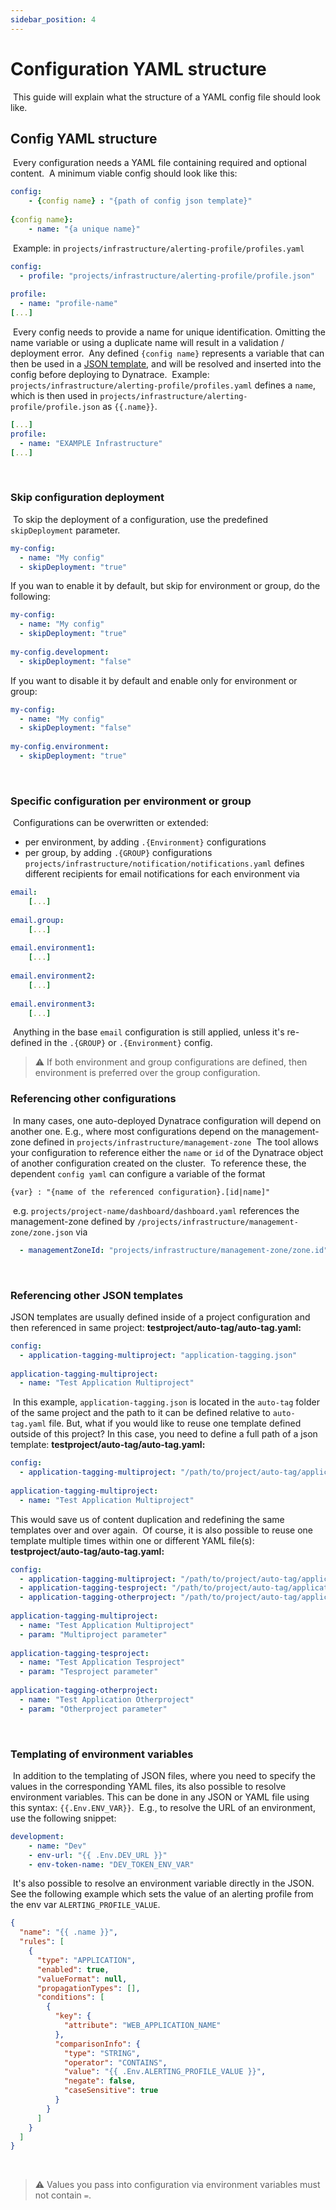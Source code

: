 ```yaml
---
sidebar_position: 4
---
```


# Configuration YAML structure
​
This guide will explain what the structure of a YAML config file should look like. 
​
## Config YAML structure
​
Every configuration needs a YAML file containing required and optional content.
​
A minimum viable config should look like this:
​

```yaml
config:
    - {config name} : "{path of config json template}"
​
{config name}:
    - name: "{a unique name}"
```

​
Example: in `projects/infrastructure/alerting-profile/profiles.yaml`
​

```yaml
config:
  - profile: "projects/infrastructure/alerting-profile/profile.json"
​
profile:
  - name: "profile-name"
[...]
```

​
Every config needs to provide a name for unique identification. Omitting the name variable or using a duplicate name will result in a validation / deployment error.
​
Any defined `{config name}` represents a variable that can then be used in a [JSON template](../configuration/configuration_structure#config-json-templates), and will be resolved and inserted into the config before deploying to Dynatrace.
​
Example: `projects/infrastructure/alerting-profile/profiles.yaml` defines a `name`, which is then used in `projects/infrastructure/alerting-profile/profile.json` as `{{.name}}`.
​

```yaml
[...]
profile:
  - name: "EXAMPLE Infrastructure"
[...]
```

​

### Skip configuration deployment
​
To skip the deployment of a configuration, use the predefined `skipDeployment` parameter.
​
```yaml
my-config:
  - name: "My config"
  - skipDeployment: "true"
```

If you wan to enable it by default, but skip for environment or group, do the following:

```yaml
my-config:
  - name: "My config"
  - skipDeployment: "true"
​
my-config.development:
  - skipDeployment: "false"
```

If you want to disable it by default and enable only for environment or group: 

```yaml
my-config:
  - name: "My config"
  - skipDeployment: "false"
​
my-config.environment:
  - skipDeployment: "true"
```

​
### Specific configuration per environment or group
​
Configurations can be overwritten or extended:

* per environment, by adding `.{Environment}` configurations
* per group, by adding `.{GROUP}` configurations
​
`projects/infrastructure/notification/notifications.yaml` defines different recipients for email notifications for each environment via
​

```yaml
email:
    [...]
​
email.group:
    [...]
​
email.environment1:
    [...]
​
email.environment2:
    [...]
​
email.environment3:
    [...]
```

​
Anything in the base `email` configuration is still applied, unless it's re-defined in the `.{GROUP}` or `.{Environment}` config.
​
> :warning: If both environment and group configurations are defined, then environment is preferred over the group configuration.
​

### Referencing other configurations
​
In many cases, one auto-deployed Dynatrace configuration will depend on another one. E.g., where most configurations depend on the management-zone defined in `projects/infrastructure/management-zone`
​
The tool allows your configuration to reference either the `name` or `id` of the Dynatrace object of another configuration created on the cluster.
​
To reference these, the dependent `config yaml` can configure a variable of the format
​

```
{var} : "{name of the referenced configuration}.[id|name]"
```

​
e.g. `projects/project-name/dashboard/dashboard.yaml` references the management-zone defined by `/projects/infrastructure/management-zone/zone.json` via

```yaml
  - managementZoneId: "projects/infrastructure/management-zone/zone.id"
```

​
### Referencing other JSON templates
JSON templates are usually defined inside of a project configuration and then referenced in same project:
​
**testproject/auto-tag/auto-tag.yaml:**

```yaml
config:
  - application-tagging-multiproject: "application-tagging.json"
​
application-tagging-multiproject:
  - name: "Test Application Multiproject"
```

​
In this example, `application-tagging.json` is located in the `auto-tag` folder of the same project and the path to it
can be defined relative to `auto-tag.yaml` file. But, what if you would like to reuse one template defined outside of this project?
In this case, you need to define a full path of a json template:
​
**testproject/auto-tag/auto-tag.yaml:**

```yaml
config:
  - application-tagging-multiproject: "/path/to/project/auto-tag/application-tagging.json"
​
application-tagging-multiproject:
  - name: "Test Application Multiproject"
```

This would save us of content duplication and redefining the same templates over and over again.
​
Of course, it is also possible to reuse one template multiple times within one or different YAML file(s):
**testproject/auto-tag/auto-tag.yaml:**

```yaml
config:
  - application-tagging-multiproject: "/path/to/project/auto-tag/application-tagging.json"
  - application-tagging-tesproject: "/path/to/project/auto-tag/application-tagging.json"
  - application-tagging-otherproject: "/path/to/project/auto-tag/application-tagging.json"
​
application-tagging-multiproject:
  - name: "Test Application Multiproject"
  - param: "Multiproject parameter"
​
application-tagging-tesproject:
  - name: "Test Application Tesproject"
  - param: "Tesproject parameter"
​
application-tagging-otherproject:
  - name: "Test Application Otherproject"
  - param: "Otherproject parameter"
```

​
### Templating of environment variables
​
In addition to the templating of JSON files, where you need to specify the values in the corresponding YAML files, its also possible to resolve
environment variables. This can be done in any JSON or YAML file using this syntax: `{{.Env.ENV_VAR}}`.
​
E.g., to resolve the URL of an environment, use the following snippet:
​

```yaml
development:
    - name: "Dev"
    - env-url: "{{ .Env.DEV_URL }}"
    - env-token-name: "DEV_TOKEN_ENV_VAR"
```

​
It's also possible to resolve an environment variable directly in the JSON. See the following example which sets the value
of an alerting profile from the env var `ALERTING_PROFILE_VALUE`.
​

```json
{
  "name": "{{ .name }}",
  "rules": [
    {
      "type": "APPLICATION",
      "enabled": true,
      "valueFormat": null,
      "propagationTypes": [],
      "conditions": [
        {
          "key": {
            "attribute": "WEB_APPLICATION_NAME"
          },
          "comparisonInfo": {
            "type": "STRING",
            "operator": "CONTAINS",
            "value": "{{ .Env.ALERTING_PROFILE_VALUE }}",
            "negate": false,
            "caseSensitive": true
          }
        }
      ]
    }
  ]
}
```

​
> :warning: Values you pass into configuration via environment variables must not contain `=`.
